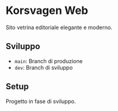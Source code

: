 # Korsvagen Web

Sito vetrina editoriale elegante e moderno.

## Sviluppo

- `main`: Branch di produzione
- `dev`: Branch di sviluppo

## Setup

Progetto in fase di sviluppo.
